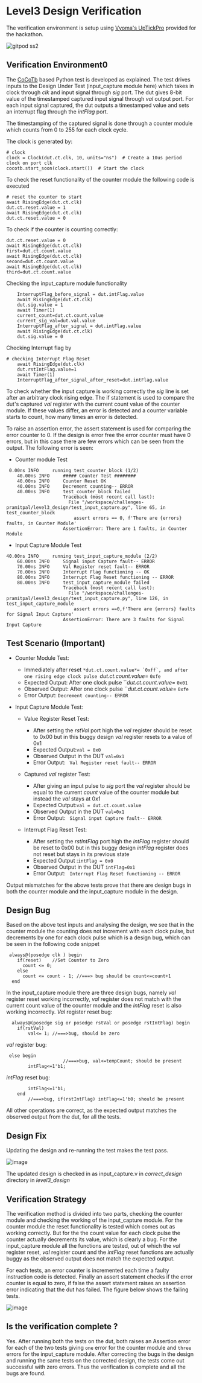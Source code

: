 # Level3 Design Verification

The verification environment is setup using [Vyoma's UpTickPro](https://vyomasystems.com) provided for the hackathon.

![gitpod ss2](https://user-images.githubusercontent.com/41202066/182039952-0cf50802-d115-4e40-b229-89c6aad7ab86.png)

## Verification Environment0

The [CoCoTb](https://www.cocotb.org/) based Python test is developed as explained. The test drives inputs to the Design Under Test (input_capture module here) which takes in clock through *clk* and input signal through *sig* port. The dut gives 8-bit value of the timestamped captured input signal through *val* output port. For each input signal captured, the dut outputs a timestamped value and sets an interrupt flag through the *intFlag* port.

The timestamping of the captured signal is done through a counter module which counts from 0 to 255 for each clock cycle.

The clock is generated by:
```
# clock
clock = Clock(dut.ct.clk, 10, units="ns")  # Create a 10us period clock on port clk
cocotb.start_soon(clock.start())  # Start the clock
```
To check the reset functionality of the counter module the following code is executed
```
# reset the counter to start
await RisingEdge(dut.ct.clk)
dut.ct.reset.value = 1
await RisingEdge(dut.ct.clk)
dut.ct.reset.value = 0
```
To check if the counter is counting correctly:
```
dut.ct.reset.value = 0
await RisingEdge(dut.ct.clk)
first=dut.ct.count.value
await RisingEdge(dut.ct.clk)
second=dut.ct.count.value
await RisingEdge(dut.ct.clk)
third=dut.ct.count.value
```
Checking the input_capture module functionality
```
    InterruptFlag_before_signal = dut.intFlag.value
    await RisingEdge(dut.ct.clk)
    dut.sig.value = 1
    await Timer(1) 
    current_count=dut.ct.count.value
    current_sig_val=dut.val.value
    InterruptFlag_after_signal = dut.intFlag.value
    await RisingEdge(dut.ct.clk)
    dut.sig.value = 0
```
Checking Interrupt flag by
```
# checking Interrupt Flag Reset
    await RisingEdge(dut.clk)
    dut.rstIntFlag.value=1
    await Timer(1)
    InterruptFlag_after_signal_after_reset=dut.intFlag.value
```

To check whether the input capture is working correctly the *sig* line is set after an arbitrary clock rising edge. The if statement is used to compare the dut's captured *val* register with the current count value of the counter module. If these values differ, an error is detected and a counter variable starts to count, how many times an error is detected.

To raise an assertion error, the assert statement is used for comparing the error counter to 0.
If the design is error free the error counter must have 0 errors, but in this case there are few errors which can be seen from the output.
The following error is seen:
- Counter module Test
```
 0.00ns INFO     running test_counter_block (1/2)
    40.00ns INFO     ##### Counter Test ########
    40.00ns INFO     Counter Reset OK
    40.00ns INFO     Decrement counting-- ERROR
    40.00ns INFO     test_counter_block failed
                     Traceback (most recent call last):
                       File "/workspace/challenges-pramitpal/level3_design/test_input_capture.py", line 65, in test_counter_block
                         assert errors == 0, f'There are {errors} faults, in Counter Module'
                     AssertionError: There are 1 faults, in Counter Module
```
- Input Capture Module Test
```
40.00ns INFO     running test_input_capture_module (2/2)
    60.00ns INFO     Signal input Capture fault-- ERROR
    70.00ns INFO     Val Register reset fault-- ERROR
    70.00ns INFO     Interrupt Flag functioning -- OK
    80.00ns INFO     Interrupt Flag Reset functioning -- ERROR
    80.00ns INFO     test_input_capture_module failed
                     Traceback (most recent call last):
                       File "/workspace/challenges-pramitpal/level3_design/test_input_capture.py", line 126, in test_input_capture_module
                         assert errors ==0,f'There are {errors} faults for Signal Input Capture'
                     AssertionError: There are 3 faults for Signal Input Capture
```

## Test Scenario **(Important)**
- Counter Module Test:
  - Immediately after reset ``*dut.ct.count.value*= `0xff`, and after one rising edge clock pulse ``*dut.ct.count.value*= `0xfe`
  - Expected Output: After one clock pulse ``*dut.ct.count.value*= `0x01`
  - Observed Output: After one clock pulse ``*dut.ct.count.value*= `0xfe`
  - Error Output: ``Decrement counting-- ERROR``
 
- Input Capture Module Test:
  - Value Register Reset Test:
    - After setting the *rstVal* port high the *val* register should be reset to 0x00 but in this buggy design *val* register resets to a value of  0x1
    - Expected Output:``val = 0x0`` 
    - Observed Output in the DUT ``val=0x1``
    - Error Output: `` Val Register reset fault-- ERROR``
  - Captured *val* register Test:
    - After giving an input pulse to *sig* port the *val* register should be equal to the current *count* value of the counter module but instead the *val* stays at 0x1
    - Expected Output:``val = dut.ct.count.value`` 
    - Observed Output in the DUT ``val=0x1``
    - Error Output: `` Signal input Capture fault-- ERROR``
    
  - Interrupt Flag Reset Test:
    - After setting the *rstIntFlag* port high the *intFlag* register should be reset to 0x00 but in this buggy design *intFlag* register does not reset but stays in its previous state
    - Expected Output :``intFlag = 0x0`` 
    - Observed Output in the DUT ``intFlag=0x1``
    - Error Output: `` Interrupt Flag Reset functioning -- ERROR``


Output mismatches for the above tests prove that there are design bugs in both the counter module and the input_capture module in the design.

## Design Bug
Based on the above test inputs and analysing the design, we see that in the counter module the counting does not increment with each clock pulse, but decrements by one for each clock pulse which is a design bug, which can be seen in the following code snippet
```
 always@(posedge clk ) begin
    if(reset)    //Set Counter to Zero
      count <= 0;
    else
      count <= count - 1; //===> bug should be count<=count+1
  end
```

In the input_capture module there are three design bugs, namely *val* register reset working incorrectly, *val* register does not match with the current count value of the counter module and the *intFlag* reset is also working incorrectly.
*Val* register reset bug:
```
  always@(posedge sig or posedge rstVal or posedge rstIntFlag) begin
    if(rstVal)
      	val<= 1; //===>bug, should be zero
```
*val* register bug:
```
 else begin
    	             //===>bug, val<=tempCount; should be present
      	intFlag<=1'b1;
```
*intFlag* reset bug:
```
     	intFlag<=1'b1;
    end
        //===>bug, if(rstIntFlag) intFlag<=1'b0; should be present
```
All other operations are correct, as the expected output matches the observed output from the dut, for all the tests.

## Design Fix
Updating the design and re-running the test makes the test pass.

![image](https://user-images.githubusercontent.com/41202066/182036824-6880e077-7032-4092-b213-a402281e5792.png)

The updated design is checked in as input_capture.v in *correct_design* directory in *level3_design*
## Verification Strategy
The verification method is divided into two parts, checking the counter module and checking the working of the input_capture module. For the counter module the reset functionality is tested which comes out as working correctly. But for the the count value for each clock pulse the counter actually decrements its value, which is clearly a bug.
For the input_capture module all the functions are tested, out of which the *val* register reset, *val* register count and the *intFlag* reset functions are actually buggy as the observed output does not match the expected output.

For each tests, an error counter is incremented each time a faulty instruction code is detected.
Finally an assert statement checks if the error counter is equal to zero, if false the assert statement raises an assertion error indicating that the dut has failed. The figure below shows the failing tests.

![image](https://user-images.githubusercontent.com/41202066/182036750-e5f0bffa-f8d1-47c9-9138-6ce2f9552c38.png)

## Is the verification complete ?
Yes.
After running both the tests on the dut, both raises an Assertion error for each of the two tests giving ``one`` error for the counter module and ``three`` errors for the input_capture module.
After correcting the bugs in the design and running the same tests on the corrected design, the tests come out successful with zero errors.
Thus the verification is complete and all the bugs are found.
